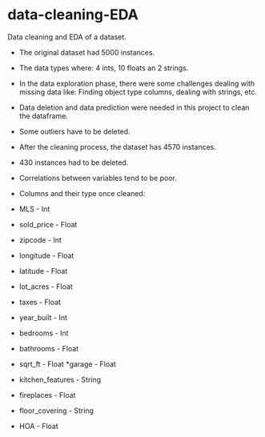 # data-cleaning-EDA
Data cleaning and EDA of a dataset.

* The original dataset had 5000 instances.
* The data types where: 4 ints, 10 floats an 2 strings.
* In the data exploration phase, there were some challenges dealing with missing data like: Finding object type columns, dealing with strings, etc. 
* Data deletion and data prediction were needed in this project to clean the dataframe.
* Some outliers have to be deleted.
* After the cleaning process, the dataset has 4570 instances.
* 430 instances had to be deleted. 
* Correlations between variables tend to be poor.
* Columns and their type once cleaned:

* MLS - Int
* sold_price - Float
* zipcode - Int
* longitude - Float
* latitude - Float
* lot_acres - Float
* taxes - Float
* year_built - Int
* bedrooms - Int
* bathrooms - Float
* sqrt_ft - Float
*garage - Float
* kitchen_features - String
* fireplaces - Float
* floor_covering - String
* HOA - Float
